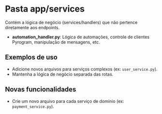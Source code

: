 # Pasta app/services

Contém a lógica de negócio (services/handlers) que não pertence diretamente aos endpoints.

- **automation_handler.py**: Lógica de automações, controle de clientes Pyrogram, manipulação de mensagens, etc.

## Exemplos de uso
- Adicione novos arquivos para serviços complexos (ex: `user_service.py`).
- Mantenha a lógica de negócio separada das rotas.

## Novas funcionalidades
- Crie um novo arquivo para cada serviço de domínio (ex: `payment_service.py`).
